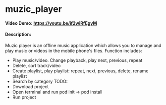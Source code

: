 # muzic_player
#### Video Demo: https://youtu.be/if2wiRfEgyM
#### Description:
Muzic player is an offline music application which allows you to manage and play music or videos in the mobile phone's files. Function includes:
- Play music/video. Change playback, play next, previous, repeat
- Delete, sort track/video
- Create playlist, play playlist: repeat, next, previous, delete, rename playlist
- Search by category
TODO:
- Download project
- Open terminal and run pod init -> pod install
- Run project
